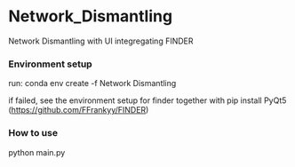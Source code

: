 # Network_Dismantling
Network Dismantling with UI integregating FINDER

### Environment setup

run:
conda env create -f Network Dismantling

if failed, see the environment setup for finder together with pip install PyQt5
(https://github.com/FFrankyy/FINDER)

### How to use
python main.py
